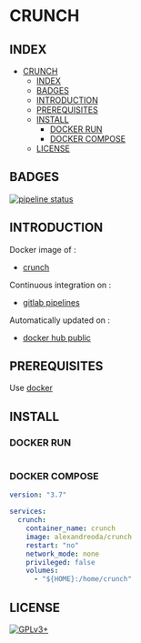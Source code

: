 # CRUNCH

## INDEX

- [CRUNCH](#crunch)
  - [INDEX](#index)
  - [BADGES](#badges)
  - [INTRODUCTION](#introduction)
  - [PREREQUISITES](#prerequisites)
  - [INSTALL](#install)
    - [DOCKER RUN](#docker-run)
    - [DOCKER COMPOSE](#docker-compose)
  - [LICENSE](#license)

## BADGES

[![pipeline status](https://gitlab.com/oda-alexandre/crunch/badges/master/pipeline.svg)](https://gitlab.com/oda-alexandre/crunch/commits/master)

## INTRODUCTION

Docker image of :

- [crunch](https://tools.kali.org/password-attacks/crunch)

Continuous integration on :

- [gitlab pipelines](https://gitlab.com/oda-alexandre/crunch/pipelines)

Automatically updated on :

- [docker hub public](https://hub.docker.com/r/alexandreoda/crunch)

## PREREQUISITES

Use [docker](https://www.docker.com)

## INSTALL

### DOCKER RUN

```docker run -ti --rm --name crunch -v ${HOME}:/home/crunch alexandreoda/crunch
```

### DOCKER COMPOSE

```yml
version: "3.7"

services:
  crunch:
    container_name: crunch
    image: alexandreoda/crunch
    restart: "no"
    network_mode: none
    privileged: false
    volumes:
      - "${HOME}:/home/crunch"
```

## LICENSE

[![GPLv3+](http://gplv3.fsf.org/gplv3-127x51.png)](https://gitlab.com/oda-alexandre/crunch/blob/master/LICENSE)
